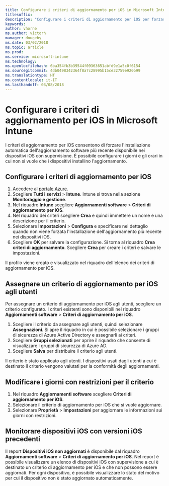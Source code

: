 ```yaml
---
title: Configurare i criteri di aggiornamento per iOS in Microsoft Intune
titlesuffix: 
description: "Configurare i criteri di aggiornamento per iOS per forzare l'installazione automatica dell'aggiornamento software più recente disponibile nei dispositivi iOS con supervisione."
keywords: 
author: vhorne
ms.author: victorh
manager: dougeby
ms.date: 03/02/2018
ms.topic: article
ms.prod: 
ms.service: microsoft-intune
ms.technology: 
ms.openlocfilehash: 6ba354fb3b39544f09363651abfd9e1a5c0f6154
ms.sourcegitcommit: 4db0498342364f8a7c28995b15ce32759e920b99
ms.translationtype: HT
ms.contentlocale: it-IT
ms.lasthandoff: 03/08/2018
---
```

# <a name="configure-ios-update-policies-in-microsoft-intune"></a>Configurare i criteri di aggiornamento per iOS in Microsoft Intune
I criteri di aggiornamento per iOS consentono di forzare l'installazione automatica dell'aggiornamento software più recente disponibile nei dispositivi iOS con supervisione. È possibile configurare i giorni e gli orari in cui non si vuole che i dispositivi installino l'aggiornamento.

## <a name="configure-the-ios-update-policy"></a>Configurare i criteri di aggiornamento per iOS
1. Accedere al [portale Azure](https://portal.azure.com).
2. Scegliere **Tutti i servizi** > **Intune**. Intune si trova nella sezione **Monitoraggio e gestione**.
2. Nel riquadro **Intune** scegliere **Aggiornamenti software** > **Criteri di aggiornamento per iOS**.
4. Nel riquadro dei criteri scegliere **Crea** e quindi immettere un nome e una descrizione per il criterio.
5. Selezionare **Impostazioni** > **Configura** e specificare nel dettaglio quando non viene forzata l'installazione dell'aggiornamento più recente nei dispositivi iOS.
6. Scegliere **OK** per salvare la configurazione. Si torna al riquadro **Crea criteri di aggiornamento**. Scegliere **Crea** per creare i criteri e salvare le impostazioni.

Il profilo viene creato e visualizzato nel riquadro dell'elenco dei criteri di aggiornamento per iOS.

## <a name="assign-an-ios-update-policy-to-users"></a>Assegnare un criterio di aggiornamento per iOS agli utenti
Per assegnare un criterio di aggiornamento per iOS agli utenti, scegliere un criterio configurato. I criteri esistenti sono disponibili nel riquadro **Aggiornamenti software** > **Criteri di aggiornamento per iOS**.
1. Scegliere il criterio da assegnare agli utenti, quindi selezionare **Assegnazioni**. Si apre il riquadro in cui è possibile selezionare i gruppi di sicurezza di Azure Active Directory e assegnarli ai criteri.
2. Scegliere **Gruppi selezionati** per aprire il riquadro che consente di visualizzare i gruppi di sicurezza di Azure AD.
3. Scegliere **Salva** per distribuire il criterio agli utenti.

Il criterio è stato applicato agli utenti. I dispositivi usati dagli utenti a cui è destinato il criterio vengono valutati per la conformità degli aggiornamenti.

## <a name="change-the-restricted-days-for-the-policy"></a>Modificare i giorni con restrizioni per il criterio
1. Nel riquadro **Aggiornamenti software** scegliere **Criteri di aggiornamento per iOS**.
2. Selezionare il criterio di aggiornamento per iOS che si vuole aggiornare.
3. Selezionare **Proprietà** > **Impostazioni** per aggiornare le informazioni sui giorni con restrizioni.

## <a name="monitor-ios-devices-with-older-ios-versions"></a>Monitorare dispositivi iOS con versioni iOS precedenti
<!-- 1352223 -->
Il report **Dispositivi iOS non aggiornati** è disponibile dal riquadro **Aggiornamenti software** > **Criteri di aggiornamento per iOS**. Nel report è possibile visualizzare un elenco di dispositivi iOS con supervisione a cui è destinato un criterio di aggiornamento per iOS e che non possono essere aggiornati. Per ogni dispositivo, è possibile visualizzare lo stato del motivo per cui il dispositivo non è stato aggiornato automaticamente.
